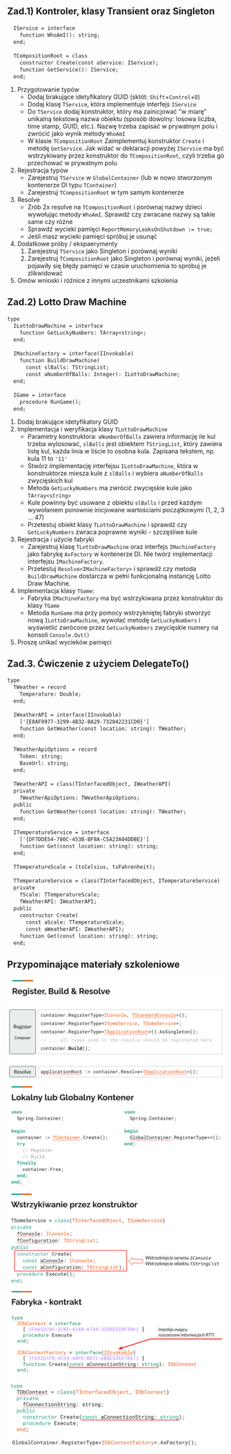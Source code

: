 ## Zad.1) Kontroler, klasy Transient oraz Singleton

```
  IService = interface
    function WhoAmI(): string;
  end;

  TCompositionRoot = class
    constructor Create(const aService: IService);
    function GetService(): IService;
  end;
```

1. Przygotowanie typów
   - Dodaj brakujące idetyfikatory GUID (sktót: `Shift`+`Control`+`D`)
   - Dodaj klasę `TService`, która implementuje interfejs `IService`
   - Do `TService` dodaj konstruktor, który ma zainicjować "w miarę” unikalną tekstową nazwa obiektu (sposób dowolny: losowa liczba, time stamp, GUID, etc.). Nazwę trzeba zapisać w prywatnym polu i zwrócić jako wynik metody `WhoAmI`
   - W klasie `TCompositionRoot` Zaimplementuj konstruktor `Create` i metodę `GetService`. Jak widać w deklaracji powyżej `IService` ma być wstrzykiwany przez konstruktor do `TCompositionRoot`, czyli trzeba go przechować w prywatnym polu
1. Rejestracja typów
   - Zarejestruj `TService` w `GlobalContainer` (lub w nowo stworzonym kontenerze DI typu `TContainer`)
   - Zarejestruj `TCompositionRoot` w tym samym kontenerze
1. Resolve
   - Zrób 2x resolve na `TCompositionRoot` i porównaj nazwy dzieci wywołując metody `WhoAmI`. Sprawdź czy zwracane nazwy są takie same czy różne
   - Sprawdź wycieki pamięci `ReportMemoryLeaksOnShutdown := true;`
   - Jeśli masz wycieki pamięci spróbuj je usunąć
1. Dodatkowe próby / ekspaerymenty
   1. Zarejestruj `TService` jako Singleton i porównaj wyniki
   2. Zarejestruj `TCompositionRoot` jako Singleton i porównaj wyniki, jeżeli pojawiły się błędy pamięci w czasie uruchomienia to spróbuj je zlikwidować
1. Omów wnioski i różnice z innymi uczestnikami szkolenia

## Zad.2) Lotto Draw Machine

```
type
  ILottoDrawMachine = interface
    function GetLuckyNumbers: TArray<string>;
  end;

  IMachineFactory = interface(IInvokable)
    function BuildDrawMachine(
      const slBalls: TStringList;
      const aNumberOfBalls: Integer): ILottoDrawMachine;
  end;

  IGame = interface
    procedure RunGame();
  end;
```

1. Dodaj brakujące idetyfikatory GUID
1. Implementacja i weryfikacja klasy `TLottoDrawMachine`
   - Parametry konstruktora: `aNumberOfBalls` zawiera informację ile kul trzeba wylosować, `slBalls` jest obiektem `TStringList`, który zawiera listę kul, każda linia w liście to osobna kula. Zapisana tekstem, np. kula 11 to `'11'`
   - Stwórz implementację interfejsu `ILottoDrawMachine`, która w konstruktorze miesza kule z `slBalls` i wybiera `aNumberOfBalls` zwycięskich kul
   - Metoda `GetLuckyNumbers` ma zwrócić zwycięskie kule jako `TArray<string>`
   - Kule powinny być usuwane z obiektu `slBalls` i przed każdym wywołaniem ponownie inicjowane wartościami początkowymi (1, 2, 3 … 47)
   - Przetestuj obiekt klasy `TLottoDrawMachine` i sprawdź czy `GetLuckyNumbers` zwraca poprawne wyniki - szczęśliwe kule
1. Rejestracja i użycie fabryki
   - Zarejestruj klasę `TLottoDrawMachine` oraz interfejs `IMachineFactory` jako fabrykę `AsFactory` w kontenerze DI. Nie twórz implementacji interfejsu `IMachineFactory`.
   - Przetestuj `Resolve<IMachineFactory>` i sprawdź czy metoda `BuildDrawMachine` dostarcza w pełni funkcjonalną instancję Lotto Draw Machine.
1. Implementacja klasy `TGame`:
   - Fabryka `IMachineFactory` ma być wstrzykiwana przez konstruktor do klasy `TGame`
   - Metoda `RunGame` ma przy pomocy wstrzykniętej fabryki stworzyć nową `ILottoDrawMachine`, wywołać metodę `GetLuckyNumbers` i  wyświetlić zwrócone przez `GetLuckyNumbers` zwycięskie numery na konsoli `Console.Out()`
1. Proszę unikać wycieków pamięci

## Zad.3. Ćwiczenie z użyciem DelegateTo()

```
type
  TWeather = record
    Temperature: Double;
  end;

  IWeatherAPI = interface(IInvokable)
    ['{E8AF0977-3299-4B32-BA29-732842231CD0}']
    function GetWeather(const location: string): TWeather;
  end;

  TWeatherApiOptions = record
    Token: string;
    BaseUrl: string;
  end;

  TWeatherAPI = class(TInterfacedObject, IWeatherAPI)
  private
    fWeatherApiOptions: TWeatherApiOptions;
  public
    function GetWeather(const location: string): TWeather;
  end;

  ITemperatureService = interface
    ['{DF7DDE54-780C-453B-BF8A-C5A23A04DDBE}']
    function Get(const location: string): string;
  end;

  TTemperatureScale = (tsCelsius, tsFahrenheit);

  TTemperatureService = class(TInterfacedObject, ITemperatureService)
  private
    fScale: TTemperatureScale;
    fWeatherAPI: IWeatherAPI;
  public
    constructor Create(
      const aScale: TTemperatureScale;
      const aWeatherAPI: IWeatherAPI);
    function Get(const location: string): string;
  end;
```

## Przypominające materiały szkoleniowe

![](/resources/container01.png)
![](/resources/container02.png)
![](/resources/container03.png)
![](/resources/container04.png)
![](/resources/container05.png)
![](/resources/container06.png)
